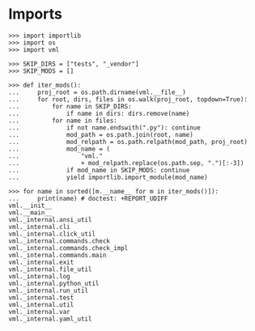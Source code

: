 # Imports

    >>> import importlib
    >>> import os
    >>> import vml

    >>> SKIP_DIRS = ["tests", "_vendor"]
    >>> SKIP_MODS = []

    >>> def iter_mods():
    ...     proj_root = os.path.dirname(vml.__file__)
    ...     for root, dirs, files in os.walk(proj_root, topdown=True):
    ...         for name in SKIP_DIRS:
    ...             if name in dirs: dirs.remove(name)
    ...         for name in files:
    ...             if not name.endswith(".py"): continue
    ...             mod_path = os.path.join(root, name)
    ...             mod_relpath = os.path.relpath(mod_path, proj_root)
    ...             mod_name = (
    ...                 "vml."
    ...                 + mod_relpath.replace(os.path.sep, ".")[:-3])
    ...             if mod_name in SKIP_MODS: continue
    ...             yield importlib.import_module(mod_name)

    >>> for name in sorted([m.__name__ for m in iter_mods()]):
    ...     print(name) # doctest: +REPORT_UDIFF
    vml.__init__
    vml.__main__
    vml._internal.ansi_util
    vml._internal.cli
    vml._internal.click_util
    vml._internal.commands.check
    vml._internal.commands.check_impl
    vml._internal.commands.main
    vml._internal.exit
    vml._internal.file_util
    vml._internal.log
    vml._internal.python_util
    vml._internal.run_util
    vml._internal.test
    vml._internal.util
    vml._internal.var
    vml._internal.yaml_util

